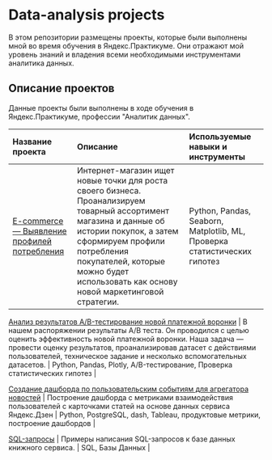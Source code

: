 # Data-analysis projects
В этом репозитории размещены проекты, которые были выполнены мной во время обучения в Яндекс.Практикуме. Они отражают мой уровень знаний и владения всеми необходимыми инструментами аналитика данных.

## Описание проектов

Данные проекты были выполнены в ходе обучения в Яндекс.Практикуме, профессии "Аналитик данных".

| Название проекта | Описание | Используемые навыки и инструменты | 
| :---------------------- | :---------------------- | :---------------------- |
| [E-commerce — Выявление профилей потребления](e-commerce) | Интернет-магазин ищет новые точки для роста своего бизнеса. Проанализируем товарный ассортимент магазина и данные об истории покупок, а затем сформируем профили потребления покупателей, которые можно будет использовать как основу новой маркетинговой стратегии. | Python, Pandas, Seaborn, Matplotlib, ML, Проверка статистических гипотез |

[Анализ результатов A/B-тестирование новой платежной воронки](AB-test) | В нашем распоряжении результаты A/B теста. Он проводился с целью оценить эффективность новой платежной воронки. Наша задача — провести оценку результатов, проанализировав датасет с действиями пользователей, техническое задание и несколько вспомогательных датасетов. | Python, Pandas, Plotly, A/B-тестирование, Проверка статистических гипотез |

[Создание дашборда по пользовательским событиям для агрегатора новостей](BI-Analytics) | Построение дашборда с метриками взаимодействия пользователей с карточками статей на основе данных сервиса Яндекс.Дзен | Python, PostgreSQL, dash, Tableau, продуктовые метрики, построение дашбордов |

[SQL-запросы](SQL-запросы) | Примеры написания SQL-запросов к базе данных книжного сервиса. | SQL, Базы Данных |



